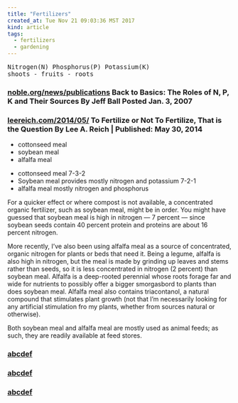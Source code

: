 ```yaml
---
title: "Fertilizers"
created_at: Tue Nov 21 09:03:36 MST 2017
kind: article
tags:
  - fertilizers
  - gardening
---
```


<pre>
Nitrogen(N) Phosphorus(P) Potassium(K)
shoots - fruits - roots
</pre>

<h3>
  <a href="https://www.noble.org/news/publications/ag-news-and-views/2007/january/back-to-basics-the-roles-of-n-p-k-and-their-sources/" target="_blank">noble.org/news/publications</a>
  Back to Basics: The Roles of N, P, K and Their Sources 
  By Jeff Ball Posted Jan. 3, 2007
</h3>

<h3>
  <a href="http://www.leereich.com/2014/05/to-fertilize-or-not-to-fertilize-that.html" target="_blank">leereich.com/2014/05/</a>
  To Fertilize or Not To Fertilize, That is the Question
  By Lee A. Reich | Published: May 30, 2014 
</h3>

<ul>
  <li>cottonseed meal</li>
  <li>soybean meal</li>
  <li>alfalfa meal</li>
</ul>

<ul>
  <li>cottonseed meal 7-3-2</li>
  <li>Soybean meal provides mostly nitrogen and potassium 7-2-1</li>
  <li>alfalfa meal mostly nitrogen and phosphorus</li>
</ul>

For a quicker effect or where compost is not available, a concentrated
organic fertilizer, such as soybean meal, might be in order. You might
have guessed that soybean meal is high in nitrogen — 7 percent —
since soybean seeds contain 40 percent protein and proteins are about
16 percent nitrogen.

More recently, I’ve also been using alfalfa meal as a source of
concentrated, organic nitrogen for plants or beds that need it. Being a
legume, alfalfa is also high in nitrogen, but the meal is made by grinding
up leaves and stems rather than seeds, so it is less concentrated in
nitrogen (2 percent) than soybean meal. Alfalfa is a deep-rooted perennial
whose roots forage far and wide for nutrients to possibly offer a bigger
smorgasbord to plants than does soybean meal. Alfalfa meal also contains
triacontanol, a natural compound that stimulates plant growth (not that
I’m necessarily looking for any artificial stimulation fro my plants,
whether from sources natural or otherwise).

Both soybean meal and alfalfa meal are mostly used as animal feeds;
as such, they are readily available at feed stores.

<h3>
  <a href="" target="_blank">abcdef</a>
</h3>

<h3>
  <a href="" target="_blank">abcdef</a>
</h3>

<h3>
  <a href="" target="_blank">abcdef</a>
</h3>


<!--
html boilerplate
<a href="" target="_blank"></a>
<a name=""></a>
<img src="" width="400px">
<ul>
  <li></li>
</ul>
<pre>
</pre>
<p style="margin-bottom: 2em;"></p>
<hr style="border: 0; height: 3px; background: #333; background-image: linear-gradient(to right, #ccc, #333, #ccc);">
<pre><code>
</code></pre>
<math xmlns='http://www.w3.org/1998/Math/MathML' display='block'>
</math>
-->
